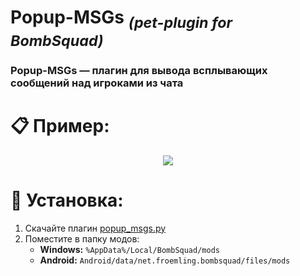 # Popup-MSGs <sub><em>(pet-plugin for BombSquad)</em></sub>
### Popup-MSGs — плагин для вывода всплывающих сообщений над игроками из чата

# 📋 Пример:
<div align="center">
  <img src="https://i.postimg.cc/qBxh2khr/2025-05-12-225622.png">
</div>

# 📌 Установка:
1. Скачайте плагин [popup_msgs.py](https://github.com/Felarwont/Popup-MSGs/releases/download/v1.0.0/popup_msgs.py)
2. Поместите в папку модов:
   - **Windows:** `%AppData%/Local/BombSquad/mods`
   - **Android:** `Android/data/net.froemling.bombsquad/files/mods`
